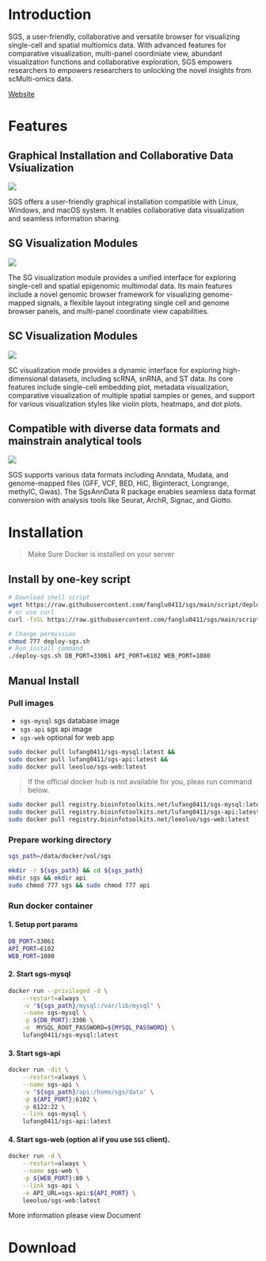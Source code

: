# Introduction

SGS, a user-friendly, collaborative and versatile browser for visualizing single-cell and spatial multiomics data. With advanced features for comparative visualization, multi-panel coordiniate view, abundant visualization functions and collaborative exploration, SGS empowers researchers to empowers researchers to unlocking the novel insights from scMulti-omics data.

[Website](https://sgs.bioinfotoolkits.net)

# Features

## Graphical Installation and Collaborative Data Vsiualization

![](https://211.bioinfotoolkits.net:10290/sgs/website/feature_1.png)

SGS offers a user-friendly graphical installation compatible with Linux, Windows, and macOS system. It enables collaborative data visualization and seamless information sharing.

## SG Visualization Modules

![](https://211.bioinfotoolkits.net:10290/sgs/website/feature_2.png)

The SG visualization module provides a unified interface for exploring single-cell and spatial epigenomic multimodal data. Its main features include a novel genomic browser framework for visualizing genome-mapped signals, a flexible layout integrating single cell and genome browser panels, and multi-panel coordinate view capabilities.

## SC Visualization Modules

![](https://211.bioinfotoolkits.net:10290/sgs/website/feature_3.png)

SC visualization mode provides a dynamic interface for exploring high-dimensional datasets, including scRNA, snRNA, and ST data. Its core features include single-cell embedding plot, metadata visualization, comparative visualization of multiple spatial samples or genes, and support for various visualization styles like violin plots, heatmaps, and dot plots.

## Compatible with diverse data formats and mainstrain analytical tools

![](https://211.bioinfotoolkits.net:10290/sgs/website/feature_4.png)

SGS supports various data formats including Anndata, Mudata, and genome-mapped files (GFF, VCF, BED, HiC, Biginteract, Longrange, methylC, Gwas). The SgsAnnData R package enables seamless data format conversion with analysis tools like Seurat, ArchR, Signac, and Giotto.

# Installation

> Make Sure Docker is installed on your server

## Install by one-key script

```sh
# Download shell script
wget https://raw.githubusercontent.com/fanglu0411/sgs/main/script/deploy.sh deploy-sgs.sh
# or use curl
curl -fsSL https://raw.githubusercontent.com/fanglu0411/sgs/main/script/deploy.sh -o deploy-sgs.sh

# Change permission
chmod 777 deploy-sgs.sh
# Run install command
./deploy-sgs.sh DB_PORT=33061 API_PORT=6102 WEB_PORT=1080
```

## Manual Install

### Pull images

- `sgs-mysql` sgs database image
- `sgs-api` sgs api image
- `sgs-web` optional for web app

```sh
sudo docker pull lufang0411/sgs-mysql:latest &&
sudo docker pull lufang0411/sgs-api:latest &&
sudo docker pull leeoluo/sgs-web:latest
```

> If the official docker hub is not available for you, pleas run command below.

```sh
sudo docker pull registry.bioinfotoolkits.net/lufang0411/sgs-mysql:latest &&
sudo docker pull registry.bioinfotoolkits.net/lufang0411/sgs-api:latest &&
sudo docker pull registry.bioinfotoolkits.net/leeoluo/sgs-web:latest
```

### Prepare working directory

```sh
sgs_path=/data/docker/vol/sgs

mkdir -r ${sgs_path} && cd ${sgs_path}
mkdir sgs && mkdir api
sudo chmod 777 sgs && sudo chmod 777 api
```

### Run docker container

#### 1. Setup port params

```sh
DB_PORT=33061
API_PORT=6102
WEB_PORT=1080
```

#### 2. Start sgs-mysql

```sh
docker run --privileged -d \
    --restart=always \
    -v "${sgs_path}/mysql:/var/lib/mysql" \
    --name sgs-mysql \
    -p ${DB_PORT}:3306 \
    -e  MYSQL_ROOT_PASSWORD=${MYSQL_PASSWORD} \
    lufang0411/sgs-mysql:latest
```

#### 3. Start sgs-api

```sh
docker run -dit \
    --restart=always \
    --name sgs-api \
    -v "${sgs_path}/api:/home/sgs/data" \
    -p ${API_PORT}:6102 \
    -p 6122:22 \
    --link sgs-mysql \
    lufang0411/sgs-api:latest
```

#### 4. Start sgs-web (option al if you use `SGS` client).

```sh
docker run -d \
    --restart=always \
    --name sgs-web \
    -p ${WEB_PORT}:80 \
    --link sgs-api \
    -e API_URL=sgs-api:${API_PORT} \
    leeoluo/sgs-web:latest
```

More information please view Document


# Download

